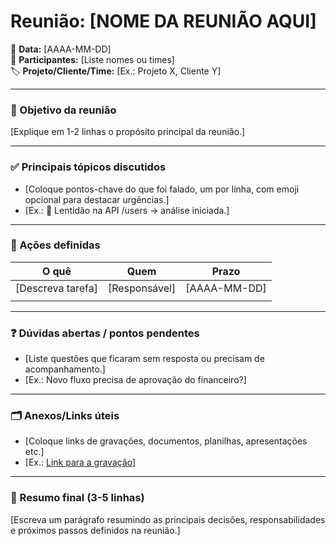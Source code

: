 # Reunião: [NOME DA REUNIÃO AQUI]

📅 **Data:** [AAAA-MM-DD]  
🧑 **Participantes:** [Liste nomes ou times]  
🏷️ **Projeto/Cliente/Time:** [Ex.: Projeto X, Cliente Y]

---

### 🎯 Objetivo da reunião
[Explique em 1-2 linhas o propósito principal da reunião.]

---

### ✅ Principais tópicos discutidos
- [Coloque pontos-chave do que foi falado, um por linha, com emoji opcional para destacar urgências.]
- [Ex.: 🚨 Lentidão na API /users → análise iniciada.]

---

### 📌 Ações definidas
| O quê                             | Quem               | Prazo        |
|-----------------------------------|--------------------|--------------|
| [Descreva tarefa]                 | [Responsável]      | [AAAA-MM-DD] |
|                                   |                    |              |

---

### ❓ Dúvidas abertas / pontos pendentes
- [Liste questões que ficaram sem resposta ou precisam de acompanhamento.]
- [Ex.: Novo fluxo precisa de aprovação do financeiro?]

---

### 🗂️ Anexos/Links úteis
- [Coloque links de gravações, documentos, planilhas, apresentações etc.]
- [Ex.: [Link para a gravação](https://exemplo.com)]

---

### 📝 Resumo final (3-5 linhas)
[Escreva um parágrafo resumindo as principais decisões, responsabilidades e próximos passos definidos na reunião.]
